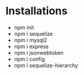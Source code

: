 # Installations

<ul>
    <li> npm init
    <li> npm i sequelize
    <li> npm i mysql2
    <li> npm i express
    <li> npm i jsonwebtoken
    <li> npm i config
    <li> npm i sequelize-hierarchy

</ul>